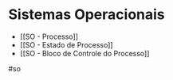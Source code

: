 # Sistemas Operacionais

- [[SO - Processo]]
- [[SO - Estado de Processo]]
- [[SO - Bloco de Controle do Processo]]

#so